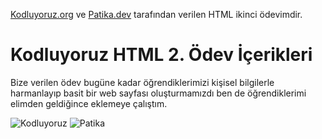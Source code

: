 [Kodluyoruz.org](https://www.kodluyoruz.org) ve [Patika.dev](https://www.patika.dev) tarafından verilen HTML ikinci ödevimdir.

# Kodluyoruz HTML 2. Ödev İçerikleri

Bize verilen ödev bugüne kadar öğrendiklerimizi kişisel bilgilerle harmanlayıp basit bir web sayfası oluşturmamızdı ben de öğrendiklerimi elimden geldiğince eklemeye çalıştım.

![Kodluyoruz](https://kodluyoruz.org/wp-content/uploads/2022/05/kodluyoruz_yatay_slogan-300x35.png)
![Patika](https://global-uploads.webflow.com/6097e0eca1e87557da031fef/63739a32259566fc9428cb1d_Deneme.png)
